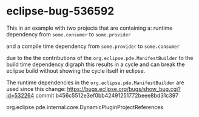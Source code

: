 # eclipse-bug-536592

This in an example with two projects that are containing a:
runtime dependency from `some.consumer` to `some.provider`

and a
compile time dependency from `some.provider` to `some.consumer` 

due to the the contributions of the `org.eclipse.pde.ManifestBuilder` to the build time dependency digraph
this results in a cycle and can break the eclipse build without showing the cycle itself in eclipse.

The runtime dependencies in the `org.eclipse.pde.ManifestBuilder` are used since this change:
https://bugs.eclipse.org/bugs/show_bug.cgi?id=532264
commit b456c5512e3ef0bb42491251772beee8bd31c397

org.eclipse.pde.internal.core.DynamicPluginProjectReferences
